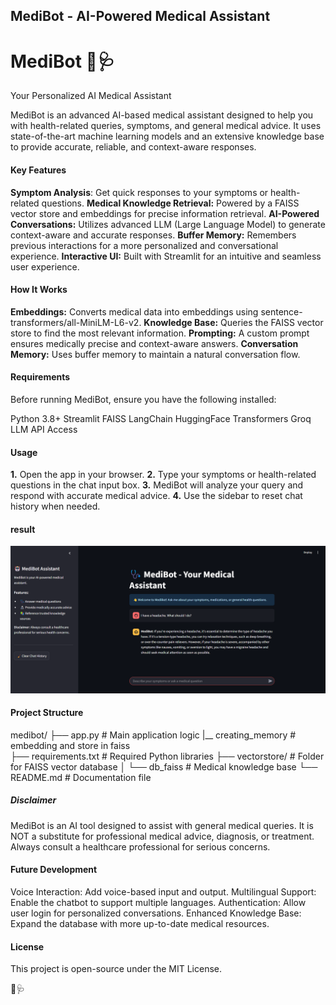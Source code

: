 ## MediBot - AI-Powered Medical Assistant
# MediBot 🤖🩺
Your Personalized AI Medical Assistant 

MediBot is an advanced AI-based medical assistant designed to help you with health-related queries, symptoms, and general medical advice. It uses state-of-the-art machine learning models and an extensive knowledge base to provide accurate, reliable, and context-aware responses.


#### Key Features
**Symptom Analysis**: Get quick responses to your symptoms or health-related questions.
**Medical Knowledge Retrieval:** Powered by a FAISS vector store and embeddings for precise information retrieval.
**AI-Powered Conversations:** Utilizes advanced LLM (Large Language Model) to generate context-aware and accurate responses.
**Buffer Memory:** Remembers previous interactions for a more personalized and conversational experience.
**Interactive UI:** Built with Streamlit for an intuitive and seamless user experience.

#### How It Works
**Embeddings:** Converts medical data into embeddings using sentence-transformers/all-MiniLM-L6-v2.
**Knowledge Base:** Queries the FAISS vector store to find the most relevant information.
**Prompting:** A custom prompt ensures medically precise and context-aware answers.
**Conversation Memory:** Uses buffer memory to maintain a natural conversation flow.

#### Requirements
Before running MediBot, ensure you have the following installed:

Python 3.8+
Streamlit
FAISS
LangChain
HuggingFace Transformers
Groq LLM API Access

#### Usage
**1.** Open the app in your browser.
**2.** Type your symptoms or health-related questions in the chat input box.
**3.** MediBot will analyze your query and respond with accurate medical advice.
**4.** Use the sidebar to reset chat history when needed.

#### result
![alt text](image.png)

#### Project Structure

medibot/
├── app.py                 # Main application logic
|__ creating_memory     # embedding and store in faiss           
├── requirements.txt       # Required Python libraries
├── vectorstore/           # Folder for FAISS vector database
│   └── db_faiss           # Medical knowledge base
└── README.md              # Documentation file

##### Disclaimer
MediBot is an AI tool designed to assist with general medical queries. It is NOT a substitute for professional medical advice, diagnosis, or treatment. Always consult a healthcare professional for serious concerns.

#### Future Development
Voice Interaction: Add voice-based input and output.
Multilingual Support: Enable the chatbot to support multiple languages.
Authentication: Allow user login for personalized conversations.
Enhanced Knowledge Base: Expand the database with more up-to-date medical resources.

#### License
This project is open-source under the MIT License.

🤖🩺